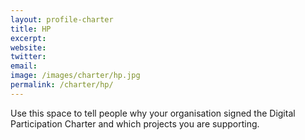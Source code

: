 ```yaml
---
layout: profile-charter
title: HP
excerpt: 
website: 
twitter: 
email: 
image: /images/charter/hp.jpg
permalink: /charter/hp/
---
```


Use this space to tell people why your organisation signed the Digital Participation Charter and which projects you are supporting.